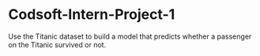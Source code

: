 # Codsoft-Intern-Project-1
Use the Titanic dataset to build a model that predicts whether a passenger on the Titanic survived or not.
